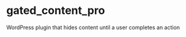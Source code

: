 gated_content_pro
=================

WordPress plugin that hides content until a user completes an action
